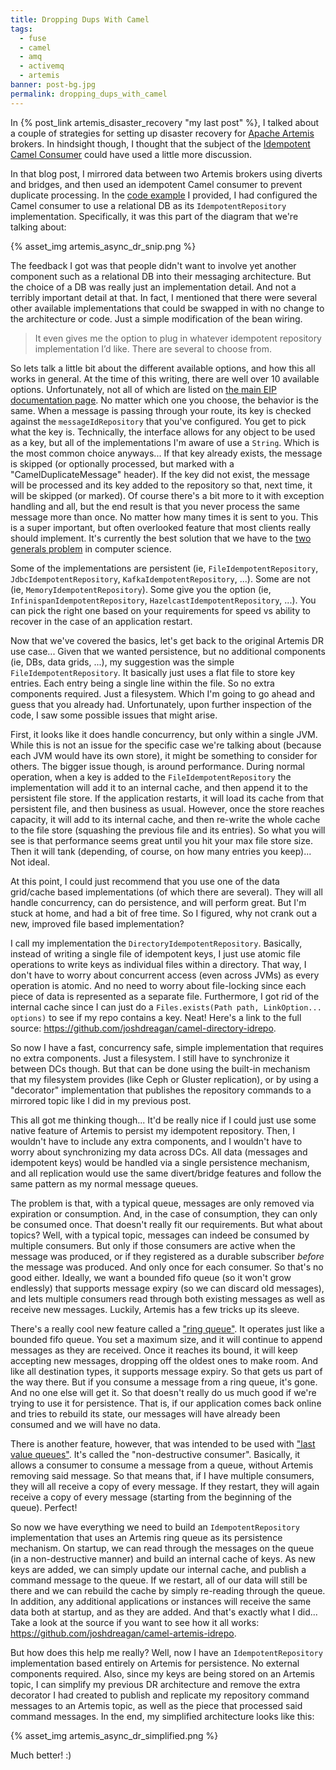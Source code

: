 ```yaml
---
title: Dropping Dups With Camel
tags:
  - fuse
  - camel
  - amq
  - activemq
  - artemis
banner: post-bg.jpg
permalink: dropping_dups_with_camel
---
```


In {% post_link artemis_disaster_recovery "my last post" %}, I talked about a couple of strategies for setting up disaster recovery for [Apache Artemis](https://activemq.apache.org/components/artemis/) brokers. In hindsight though, I thought that the subject of the [Idempotent Camel Consumer](https://camel.apache.org/manual/latest/eips/idempotentConsumer-eip.html) could have used a little more discussion.<!-- more -->

In that blog post, I mirrored data between two Artemis brokers using diverts and bridges, and then used an idempotent Camel consumer to prevent duplicate processing. In the [code example](https://github.com/joshdreagan/artemis-async-dr) I provided, I had configured the Camel consumer to use a relational DB as its `IdempotentRepository` implementation. Specifically, it was this part of the diagram that we're talking about:

{% asset_img artemis_async_dr_snip.png %}

The feedback I got was that people didn't want to involve yet another component such as a relational DB into their messaging architecture. But the choice of a DB was really just an implementation detail. And not a terribly important detail at that. In fact, I mentioned that there were several other available implementations that could be swapped in with no change to the architecture or code. Just a simple modification of the bean wiring.

> It even gives me the option to plug in whatever idempotent repository implementation I’d like. There are several to choose from.

So lets talk a little bit about the different available options, and how this all works in general. At the time of this writing, there are well over 10 available options. Unfortunately, not all of which are listed on [the main EIP documentation page](https://camel.apache.org/manual/latest/eips/idempotentConsumer-eip.html). No matter which one you choose, the behavior is the same. When a message is passing through your route, its key is checked against the `messageIdRepository` that you've configured. You get to pick what the key is. Technically, the interface allows for any object to be used as a key, but all of the implementations I'm aware of use a `String`. Which is the most common choice anyways... If that key already exists, the message is skipped (or optionally processed, but marked with a "CamelDuplicateMessage" header). If the key did not exist, the message will be processed and its key added to the repository so that, next time, it will be skipped (or marked). Of course there's a bit more to it with exception handling and all, but the end result is that you never process the same message more than once. No matter how many times it is sent to you. This is a super important, but often overlooked feature that most clients really should implement. It's currently the best solution that we have to the [two generals problem](https://en.wikipedia.org/wiki/Two_Generals%27_Problem) in computer science.

Some of the implementations are persistent (ie, `FileIdempotentRepository`, `JdbcIdempotentRepository`, `KafkaIdempotentRepository`, ...). Some are not (ie, `MemoryIdempotentRepository`). Some give you the option (ie, `InfinispanIdempotentRepository`, `HazelcastIdempotentRepository`, ...). You can pick the right one based on your requirements for speed vs ability to recover in the case of an application restart.

Now that we've covered the basics, let's get back to the original Artemis DR use case... Given that we wanted persistence, but no additional components (ie, DBs, data grids, ...), my suggestion was the simple `FileIdempotentRepository`. It basically just uses a flat file to store key entries. Each entry being a single line within the file. So no extra components required. Just a filesystem. Which I'm going to go ahead and guess that you already had. Unfortunately, upon further inspection of the code, I saw some possible issues that might arise.

First, it looks like it does handle concurrency, but only within a single JVM. While this is not an issue for the specific case we're talking about (because each JVM would have its own store), it might be something to consider for others. The bigger issue though, is around performance. During normal operation, when a key is added to the `FileIdempotentRepository` the implementation will add it to an internal cache, and then append it to the persistent file store. If the application restarts, it will load its cache from that persistent file, and then business as usual. However, once the store reaches capacity, it will add to its internal cache, and then re-write the whole cache to the file store (squashing the previous file and its entries). So what you will see is that performance seems great until you hit your max file store size. Then it will tank (depending, of course, on how many entries you keep)... Not ideal.

At this point, I could just recommend that you use one of the data grid/cache based implementations (of which there are several). They will all handle concurrency, can do persistence, and will perform great. But I'm stuck at home, and had a bit of free time. So I figured, why not crank out a new, improved file based implementation?

I call my implementation the `DirectoryIdempotentRepository`. Basically, instead of writing a single file of idempotent keys, I just use atomic file operations to write keys as individual files within a directory. That way, I don't have to worry about concurrent access (even across JVMs) as every operation is atomic. And no need to worry about file-locking since each piece of data is represented as a separate file. Furthermore, I got rid of the internal cache since I can just do a `Files.exists(Path path, LinkOption... options)` to see if my repo contains a key. Neat! Here's a link to the full source: https://github.com/joshdreagan/camel-directory-idrepo.

So now I have a fast, concurrency safe, simple implementation that requires no extra components. Just a filesystem. I still have to synchronize it between DCs though. But that can be done using the built-in mechanism that my filesystem provides (like Ceph or Gluster replication), or by using a "decorator" implementation that publishes the repository commands to a mirrored topic like I did in my previous post.

This all got me thinking though... It'd be really nice if I could just use some native feature of Artemis to persist my idempotent repository. Then, I wouldn't have to include any extra components, and I wouldn't have to worry about synchronizing my data across DCs. All data (messages and idempotent keys) would be handled via a single persistence mechanism, and all replication would use the same divert/bridge features and follow the same pattern as my normal message queues.

The problem is that, with a typical queue, messages are only removed via expiration or consumption. And, in the case of consumption, they can only be consumed once. That doesn't really fit our requirements. But what about topics? Well, with a typical topic, messages can indeed be consumed by multiple consumers. But only if those consumers are active when the message was produced, or if they registered as a durable subscriber _before_ the message was produced. And only once for each consumer. So that's no good either. Ideally, we want a bounded fifo queue (so it won't grow endlessly) that supports message expiry (so we can discard old messages), and lets multiple consumers read through both existing messages as well as receive new messages. Luckily, Artemis has a few tricks up its sleeve.

There's a really cool new feature called a ["ring queue"](https://activemq.apache.org/components/artemis/documentation/latest/ring-queues.html). It operates just like a bounded fifo queue. You set a maximum size, and it will continue to append messages as they are received. Once it reaches its bound, it will keep accepting new messages, dropping off the oldest ones to make room. And like all destination types, it supports message expiry. So that gets us part of the way there. But if you consume a message from a ring queue, it's gone. And no one else will get it. So that doesn't really do us much good if we're trying to use it for persistence. That is, if our application comes back online and tries to rebuild its state, our messages will have already been consumed and we will have no data.

There is another feature, however, that was intended to be used with ["last value queues"](https://activemq.apache.org/components/artemis/documentation/latest/last-value-queues.html). It's called the "non-destructive consumer". Basically, it allows a consumer to consume a message from a queue, without Artemis removing said message. So that means that, if I have multiple consumers, they will all receive a copy of every message. If they restart, they will again receive a copy of every message (starting from the beginning of the queue). Perfect!

So now we have everything we need to build an `IdempotentRepository` implementation that uses an Artemis ring queue as its persistence mechanism. On startup, we can read through the messages on the queue (in a non-destructive manner) and build an internal cache of keys. As new keys are added, we can simply update our internal cache, and publish a command message to the queue. If we restart, all of our data will still be there and we can rebuild the cache by simply re-reading through the queue. In addition, any additional applications or instances will receive the same data both at startup, and as they are added. And that's exactly what I did... Take a look at the source if you want to see how it all works: https://github.com/joshdreagan/camel-artemis-idrepo.

But how does this help me really? Well, now I have an `IdempotentRepository` implementation based entirely on Artemis for persistence. No external components required. Also, since my keys are being stored on an Artemis topic, I can simplify my previous DR architecture and remove the extra decorator I had created to publish and replicate my repository command messages to an Artemis topic, as well as the piece that processed said command messages. In the end, my simplified architecture looks like this:

{% asset_img artemis_async_dr_simplified.png %}

Much better! :)
